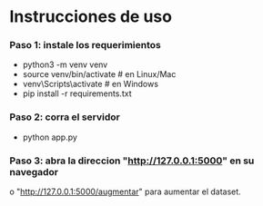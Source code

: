 # Instrucciones de uso

### Paso 1: instale los requerimientos
- python3 -m venv venv
- source venv/bin/activate   # en Linux/Mac
- venv\Scripts\activate      # en Windows
- pip install -r requirements.txt

### Paso 2: corra el servidor
- python app.py

### Paso 3: abra la direccion "http://127.0.0.1:5000" en su navegador
o "http://127.0.0.1:5000/augmentar" para aumentar el dataset.
